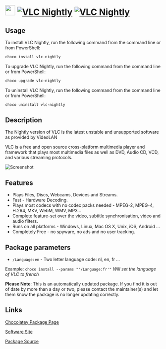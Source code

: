 ﻿# <img src="https://cdn.jsdelivr.net/gh/mkevenaar/chocolatey-packages@a562571bebc3bd7f25660341bd2ab5db86f5ff25/icons/vlc-nightly.png" width="32" height="32"/> [![VLC Nightly](https://img.shields.io/chocolatey/v/vlc-nightly.svg?label=VLC+Nightly)](https://chocolatey.org/packages/vlc-nightly) [![VLC Nightly](https://img.shields.io/chocolatey/dt/vlc-nightly.svg)](https://chocolatey.org/packages/vlc-nightly)

## Usage

To install VLC Nightly, run the following command from the command line or from PowerShell:

```powershell
choco install vlc-nightly
```

To upgrade VLC Nightly, run the following command from the command line or from PowerShell:

```powershell
choco upgrade vlc-nightly
```

To uninstall VLC Nightly, run the following command from the command line or from PowerShell:

```powershell
choco uninstall vlc-nightly
```

## Description

The Nightly version of VLC is the latest unstable and unsupported software as provided by VideoLAN

VLC is a free and open source cross-platform multimedia player and framework that plays most multimedia files as well as DVD, Audio CD, VCD, and various streaming protocols.

![Screenshot](https://i.imgur.com/DEG19Fs.png)

## Features

- Plays Files, Discs, Webcams, Devices and Streams.
- Fast - Hardware Decoding.
- Plays most codecs with no codec packs needed - MPEG-2, MPEG-4, H.264, MKV, WebM, WMV, MP3...
- Complete feature-set over the video, subtitle synchronisation, video and audio filters.
- Runs on all platforms - Windows, Linux, Mac OS X, Unix, iOS, Android ...
- Completely Free - no spyware, no ads and no user tracking.

## Package parameters

- `/Language:en` - Two letter language code: nl, en, fr ...

Example: `choco install --params "'/Language:fr'"` *Will set the language of VLC to french*

**Please Note**: This is an automatically updated package. If you find it is
out of date by more than a day or two, please contact the maintainer(s) and
let them know the package is no longer updating correctly.


## Links

[Chocolatey Package Page](https://chocolatey.org/packages/vlc-nightly)

[Software Site](https://nightlies.videolan.org/index.html)

[Package Source](https://github.com/mkevenaar/chocolatey-packages/tree/master/automatic/vlc-nightly)

